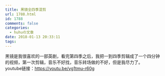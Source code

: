 ```yaml
---
title: 黑镜全四季混剪
url: 1788.html
id: 1788
comments: false
categories:
  - huhuの文章
date: 2018-01-13 20:33:11
tags:
---
```


黑镜是我很喜欢的一部英剧，看完第四季之后，我把一到四季剪辑成了一个四分钟的视频，第一次剪辑，音乐不好找，音乐转场做的不好，但是我尽力了。 youtube链接：https://youtu.be/vg1tmu-r60g